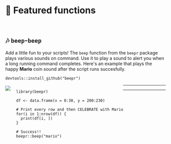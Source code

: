 # :hatching_chick: Featured functions


<br>

## :notes: `beep`-`beep`

Add a little fun to your scripts! The `beep` function from the `beepr` package plays various sounds on command. 
Use it to play a sound to alert you when a long running command completes. 
Here's an example that plays the happy __Mario__ coin sound after the script runs succesfully. 

```{r}
devtools::install_github("beepr")
```

<img src="images/mario.ico" style="float: left; margin-top: 2px; margin-right: 18px;" />

<div style="float: left;">
  
```{r}
library(beepr)

df <- data.frame(x = 0:30, y = 200:230)

# Print every row and then CELEBRATE with Mario
for(i in 1:nrow(df)) {
  print(df[i, ])
}

# Success!!
beepr::beep("mario")

```
</div>

---

<hr>
